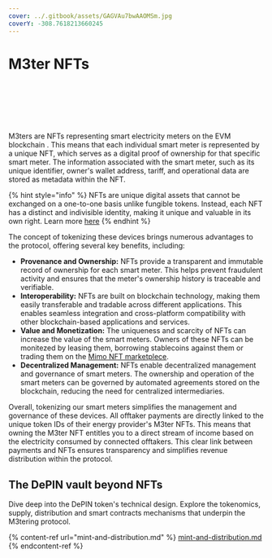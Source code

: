 ```yaml
---
cover: ../.gitbook/assets/GAGVAu7bwAAOMSm.jpg
coverY: -308.7618213660245
---
```


# M3ter NFTs

<figure><img src="../.gitbook/assets/twitter-avatar.png" alt=""><figcaption></figcaption></figure>

<div>

<figure><img src="../.gitbook/assets/png" alt=""><figcaption></figcaption></figure>

 

<figure><img src="../.gitbook/assets/[0_0].png" alt=""><figcaption></figcaption></figure>

 

<figure><img src="../.gitbook/assets/{0_0}.png" alt=""><figcaption></figcaption></figure>

 

<figure><img src="../.gitbook/assets/georg.png" alt=""><figcaption></figcaption></figure>

 

<figure><img src="../.gitbook/assets/kingslays.png" alt=""><figcaption></figcaption></figure>

 

<figure><img src="../.gitbook/assets/ichristwin.png" alt=""><figcaption></figcaption></figure>

</div>

M3ters are NFTs representing smart electricity meters on the EVM blockchain . This means that each individual smart meter is represented by a unique NFT, which serves as a digital proof of ownership for that specific smart meter. The information associated with the smart meter, such as its unique identifier, owner's wallet address, tariff, and operational data are stored as metadata within the NFT.

{% hint style="info" %}
NFTs are unique digital assets that cannot be exchanged on a one-to-one basis unlike fungible tokens. Instead, each NFT has a distinct and indivisible identity, making it unique and valuable in its own right. Learn more [here](https://www.investopedia.com/non-fungible-tokens-nft-5115211)
{% endhint %}

The concept of tokenizing these devices brings numerous advantages to the protocol, offering several key benefits, including:

* **Provenance and Ownership:** NFTs provide a transparent and immutable record of ownership for each smart meter. This helps prevent fraudulent activity and ensures that the meter's ownership history is traceable and verifiable.
* **Interoperability:** NFTs are built on blockchain technology, making them easily transferable and tradable across different applications. This enables seamless integration and cross-platform compatibility with other blockchain-based applications and services.
* **Value and Monetization:** The uniqueness and scarcity of NFTs can increase the value of the smart meters. Owners of these NFTs can be monitezed by leasing them, borrowing stablecoins against them or trading them on the [Mimo NFT marketplece](https://nft.mimo.exchange/).
* **Decentralized Management:** NFTs enable decentralized management and governance of smart meters. The ownership and operation of the smart meters can be governed by automated agreements stored on the blockchain, reducing the need for centralized intermediaries.

Overall, tokenizing our smart meters simplifies the management and governance of these devices. All offtaker payments are directly linked to the unique token IDs of their energy provider's M3ter NFTs. This means that owning the M3ter NFT entitles you to a direct stream of income based on the electricity consumed by connected offtakers. This clear link between payments and NFTs ensures transparency and simplifies revenue distribution within the protocol.

## T**he DePIN vault** beyond NFTs

Dive deep into the DePIN token's technical design. Explore the tokenomics, supply, distribution and smart contracts mechanisms that underpin the M3tering protocol.&#x20;

{% content-ref url="mint-and-distribution.md" %}
[mint-and-distribution.md](mint-and-distribution.md)
{% endcontent-ref %}
